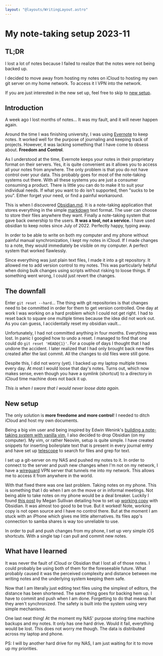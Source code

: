 ```yaml
---
layout: "@layouts/WritingLayout.astro"
---
```


# My note-taking setup 2023-11

## TL;DR
I lost a lot of notes because I failed to realize that the notes were not being backed up.

I decided to move away from hosting my notes on iCloud to hosting my own git server on my home network. To access it I VPN into the network.

If you are just interested in the new set up, feel free to skip to [new setup](#new-setup).

## Introduction

A week ago I lost months of notes... It was my fault, and it will never happen again.

Around the time I was finishing university, I was using [Evernote](https://evernote.com) to keep notes. It worked well for the purpose of journaling and keeping track of projects. However, it was lacking something that I have come to obsess about. **Freedom and Control**.

As I understood at the time, Evernote keeps your notes in their proprietary format on their servers. Yes, it is quite convenient as it allows you to access all your notes from anywhere. The only problem is that you do not have control over your data. This probably goes for most of the note-taking systems out there. With all these systems you are just a consumer consuming a product. There is little you can do to make it to suit your individual needs. If what you want to do isn't supported, then "sucks to be you". Either forget your need, or find a painful workaround.

This is when I discovered [Obsidian.md](https://obsidian.md). It is a note-taking application that stores everything in the simple [markdown](https://en.wikipedia.org/wiki/Markdown) text format. The user can choose to store their files anywhere they want. Finally a note-taking system that gave back ownership to the users. **It was a tool, not a service.** I have used obsidian to keep notes since July of 2022. Perfectly happy, typing away.

In order to be able to write on both my computer and my phone without painful manual synchronization, I kept my notes in iCloud. If I made changes to a note, they would immediately be visible on my computer. A perfect system that worked flawlessly.

Since everything was just plain text files, I made it into a git repository. It allowed me to add version control to my notes. This was particularly helpful when doing bulk changes using scripts without risking to loose things. If something went wrong, I could just revert the changes.

## The downfall 
Enter `git reset --hard`... The thing with git repositories is that changes need to be committed in order for them to get version controlled. One day at work I was working on a hard problem which I could not get right. I had to reset back to square one multiple times because the idea did not work out. As you can guess, I accidentally reset my obsidian vault...

Unfortunately, I had not committed anything in four months. Everything was lost. In panic I googled how to undo a reset. I managed to find that one could do `git reset 'HEAD@{1}'`. For a couple of days I thought that I had undone the accident. I later realized that I had only brought back new files created after the last commit. All the changes to old files were still gone. 

Despite this, I did not worry (yet). I backed up my laptop multiple times every day. At most I would loose that day's notes. Turns out, which now makes sense, even though you have a symlink (shortcut) to a directory in iCloud time machine does not back it up.

*This is when I swore that I would never loose data again.*

## New setup
The only solution is **more freedome and more control**! I needed to ditch iCloud and host my own documents.

Being a big vim user and being inspired by Edwin Wenink's [building a note-taking system with vanilla vim](https://www.edwinwenink.xyz/posts/42-vim_notetaking/), I also decided to drop Obsidian (on my computer). My vim, or rather Neovim, setup is quite simple. I have created snippets for inserting boilerplate text that is present in every journal entry and have set up [telescope](https://github.com/nvim-telescope/telescope.nvim) to search for files and grep for text.

I set up a git-server on my NAS and pushed my notes to it. In order to connect to the server and push new changes when I'm not on my network, I have a [wireguard](https://www.wireguard.com) VPN server that tunnels me into my network. This allows me to access it from anywhere in the world.

With that fixed there was one last problem. Taking notes on my phone. This is something that I do when I am on the move or in informal meetings. Not being able to take notes on my phone would be a deal breaker. Luckily I found [this post](https://meganesulli.com/blog/sync-obsidian-vault-iphone-ipad/) by Megan Sullivan detailing how to set up [working copy](https://workingcopy.app) with Obsidian. It was almost too good to be true. But it worked! Note, working copy is not open source and I have no control there. But at the moment I am stuck with an iPhone which gives me little alternatives. Its files app's connection to samba shares is way too unreliable to use.

In order to pull and push changes from my phone, I set up very simple iOS shortcuts. With a single tap I can pull and commit new notes.

## What have I learned
It was never the fault of iCloud or Obsidian that I lost all of those notes. I could probably be using both of them for the foreseeable future. What probably caused it was the perceived complexity and distance between me writing notes and the underlying system keeping them safe.

Now that I am literally just editing text files using the simplest of editors, the distance has been shortened. The same thing goes for backing hem up. I have to commit and push when I am done. Forgetting to do that means that they aren't synchronized.
The safety is built into the system using very simple mechanisms.

One last neat thing! At the moment my NAS' purpose storing time machine backups and my notes. It only has one hard drive. Would it fail, everything would be lost. This does not worry me though. The data is distributed across my laptop and phone. 

PS: I will by another hard drive for my NAS, I am just waiting for it to move up my priorities.
